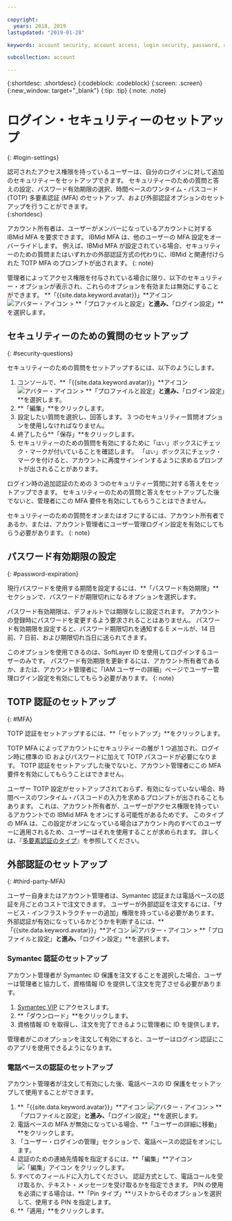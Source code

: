 ```yaml
---

copyright:
  years: 2018, 2019
lastupdated: "2019-01-28"

keywords: account security, account access, login security, password, authentication

subcollection: account

---
```


{:shortdesc: .shortdesc}
{:codeblock: .codeblock}
{:screen: .screen}
{:new_window: target="_blank"}
{:tip: .tip}
{:note: .note}


# ログイン・セキュリティーのセットアップ
{: #login-settings}

認可されたアクセス権限を持っているユーザーは、自分のログインに対して追加のセキュリティーをセットアップできます。 セキュリティーのための質問と答えの設定、パスワード有効期限の選択、時間ベースのワンタイム・パスコード (TOTP) 多要素認証 (MFA) のセットアップ、および外部認証オプションのセットアップを行うことができます。  
{:shortdesc}

アカウント所有者は、ユーザーがメンバーになっているアカウントに対する IBMid MFA を要求できます。 IBMid MFA は、他のユーザーの MFA 設定をオーバーライドします。 例えば、IBMid MFA が設定されている場合、セキュリティーのための質問またはいずれかの外部認証方式の代わりに、IBMid と関連付けられた TOTP MFA のプロンプトが出されます。
{: note}

管理者によってアクセス権限を付与されている場合に限り、以下のセキュリティー・オプションが表示され、これらのオプションを有効または無効にすることができます。 **「{{site.data.keyword.avatar}}」**アイコン ![アバター・アイコン](../icons/i-avatar-icon.svg) > **「プロファイルと設定」**と進み、**「ログイン設定」**を選択します。

## セキュリティーのための質問のセットアップ
{: #security-questions}

セキュリティーのための質問をセットアップするには、以下のようにします。
1. コンソールで、**「{{site.data.keyword.avatar}}」**アイコン ![アバター・アイコン](../icons/i-avatar-icon.svg) > **「プロファイルと設定」**と進み、**「ログイン設定」**を選択します。
2. **「編集」**をクリックします。
3. 設定したい質問を選択し、回答します。 3 つのセキュリティー質問オプションを使用しなければなりません。
4. 終了したら**「保存」**をクリックします。  
5. セキュリティーのための質問を有効にするために「`はい`」ボックスにチェック・マークが付いていることを確認します。 「`はい`」ボックスにチェック・マークを付けると、アカウントに再度サインインするように求めるプロンプトが出されることがあります。  

ログイン時の追加認証のための 3 つのセキュリティー質問に対する答えをセットアップできます。 セキュリティーのための質問と答えをセットアップした後でないと、管理者にこの MFA 要件を有効にしてもらうことはできません。

セキュリティーのための質問をオンまたはオフにするには、アカウント所有者であるか、または、アカウント管理者にユーザー管理ログイン設定を有効にしてもらう必要があります。
{: note}

## パスワード有効期限の設定
{: #password-expiration}

現行パスワードを使用する期間を設定するには、**「パスワード有効期限」**セクションで、パスワードが期限切れになるオプションを選択します。

パスワード有効期限は、デフォルトでは期限なしに設定されます。 アカウントの登録時にパスワードを変更するよう要求されることはありません。 パスワード有効期限を設定すると、パスワード期限切れを通知する E メールが、14 日前、7 日前、および期限切れ当日に送られてきます。

このオプションを使用できるのは、SoftLayer ID を使用してログインするユーザーのみです。 パスワード有効期限を更新するには、アカウント所有者であるか、または、アカウント管理者に「IAM ユーザーの詳細」ページでユーザー管理ログイン設定を有効にしてもらう必要があります。
{: note}

## TOTP 認証のセットアップ
{: #MFA}

TOTP 認証をセットアップするには、**「セットアップ」**をクリックします。

TOTP MFA によってアカウントにセキュリティーの層が 1 つ追加され、ログイン時に標準の ID およびパスワードに加えて TOTP パスコードが必要になります。 TOTP 認証をセットアップした後でないと、アカウント管理者にこの MFA 要件を有効にしてもらうことはできません。

ユーザー TOTP 設定がセットアップされておらず、有効になっていない場合、時間ベースのワンタイム・パスコードの入力を求めるプロンプトが出されることもあります。 これは、アカウント所有者が、ユーザーがアクセス権限を持っているアカウントでの IBMid MFA をオンにする可能性があるためです。 このタイプの MFA は、この設定がオンになっている場合はアカウント内のすべてのユーザーに適用されるため、ユーザーはそれを使用することが求められます。 詳しくは、『[多要素認証のタイプ](/docs/iam?topic=iam-types)』を参照してください。


## 外部認証のセットアップ
{: #third-party-MFA}

ユーザー自身またはアカウント管理者は、Symantec 認証または電話ベースの認証を月ごとのコストで注文できます。 ユーザーが外部認証を注文するには、「サービス・インフラストラクチャーの追加」権限を持っている必要があります。 外部認証が有効になっているかどうかを判断するには、**「{{site.data.keyword.avatar}}」**アイコン ![アバター・アイコン](../icons/i-avatar-icon.svg) > **「プロファイルと設定」**と進み、**「ログイン設定」**を選択します。

### Symantec 認証のセットアップ

アカウント管理者が Symantec ID 保護を注文することを選択した場合、ユーザーは管理者と協力して、資格情報 ID を提供して注文を完了させる必要があります。

1. [Symantec VIP](https://vip.symantec.com/) にアクセスします。
2. **「ダウンロード」**をクリックします。
3. 資格情報 ID を取得し、注文を完了できるように管理者に ID を提供します。

管理者がこのオプションを注文して有効にすると、ユーザーはログイン認証にこのアプリを使用できるようになります。

### 電話ベースの認証のセットアップ

アカウント管理者が注文して有効にした後、電話ベースの ID 保護をセットアップして使用することができます。

1. **「{{site.data.keyword.avatar}}」**アイコン ![アバター・アイコン](../icons/i-avatar-icon.svg) > **「プロファイルと設定」**と進み、**「ログイン設定」**を選択します。
2. 電話ベースの MFA が無効になっている場合、**「ユーザーの詳細に移動」**をクリックします。
3. 「ユーザー・ログインの管理」セクションで、電話ベースの認証をオンにします。
4. 認証のための連絡先情報を指定するには、**「編集」**アイコン ![「編集」アイコン](../icons/edit-tagging.svg) をクリックします。
5. すべてのフィールドに入力してください。 認証方式として、電話コールを受け取るか、テキスト・メッセージを受け取るかを指定できます。 PIN の使用を必須にする場合は、**「Pin タイプ」**リストからそのオプションを選択して、使用する PIN を指定します。  
6. **「適用」**をクリックします。

